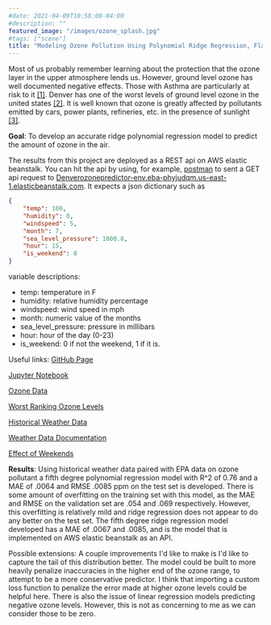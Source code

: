 ```yaml
---
#date: 2021-04-09T10:58:08-04:00
#description: ""
featured_image: "/images/ozone_splash.jpg"
#tags: ["scene"]
title: "Modeling Ozone Pollution Using Polynomial Ridge Regression, Flask API available via elastic beanstalk"
---
```

Most of us probably remember learning about the protection that the ozone layer in the upper atmosphere lends us. However, ground level ozone has well documented negative effects. Those with Asthma are particularly at risk to it [[1]](https://www.epa.gov/ground-level-ozone-pollution/ground-level-ozone-basics). Denver has one of the worst levels of ground level ozone in the united states [[2]](https://www.denverpost.com/2021/06/16/denver-fortcollins-worst-cities-air-pollution/). It is well known that ozone is greatly affected by pollutants emitted by cars, power plants, refineries, etc. in the presence of sunlight [[3]](https://www.epa.gov/ground-level-ozone-pollution/ground-level-ozone-basics#:~:text=This%20happens%20when%20pollutants%20emitted,high%20levels%20during%20colder%20months.).

**Goal**: To develop an accurate ridge polynomial regression model to predict the amount of ozone in the air.

The results from this project are deployed as a REST api on AWS elastic beanstalk. You can hit the api by using, for example, [postman](https://www.postman.com/) to sent a GET api request to [Denverozonepredictor-env.eba-phyjudqm.us-east-1.elasticbeanstalk.com](Denverozonepredictor-env.eba-phyjudqm.us-east-1.elasticbeanstalk.com). It expects a json dictionary such as
```json
{
    "temp": 100,
    "humidity": 0,
    "windspeed": 5,
    "month": 7,
    "sea_level_pressure": 1000.8,
    "hour": 15,
    "is_weekend": 0
}
```
variable descriptions:

* temp: temperature in F
* humidity: relative humidity percentage
* windspeed: wind speed in mph
* month: numeric value of the months
* sea_level_pressure: pressure in millibars
* hour: hour of the day (0-23)
* is_weekend: 0 if not the weekend, 1 if it is.

Useful links:
[GitHub Page](https://github.com/jcummingsutk/ozone_pollution)

[Jupyter Notebook](https://github.com/jcummingsutk/ozone_pollution/blob/master/notebook.ipynb)

[Ozone Data](https://aqs.epa.gov/aqsweb/airdata/download_files.html#Raw)

[Worst Ranking Ozone Levels](https://www.lung.org/research/sota/city-rankings/most-polluted-cities)

[Historical Weather Data](https://visualcrossing.com/)

[Weather Data Documentation](https://www.visualcrossing.com/resources/documentation/weather-data/weather-data-documentation/)

[Effect of Weekends](https://www.tandfonline.com/doi/full/10.1080/10962247.2012.749312#:~:text=In%20simple%20terms%2C%20the%20ozone,NOx\)%2C%20on%20weekends.)

**Results**: Using historical weather data paired with EPA data on ozone pollutant a fifth degree polynomial regression model with R^2 of 0.76 and a MAE of .0064 and RMSE .0085 ppm on the test set is developed. There is some amount of overfitting on the training set with this model, as the MAE and RMSE on the validation set are .054 and .069 respectively. However, this overfitting is relatively mild and ridge regression does not appear to do any better on the test set. The fifth degree ridge regression model developed has a MAE of .0067 and .0085, and is the model that is implemented on AWS elastic beanstalk as an API.

Possible extensions: A couple improvements I'd like to make is I'd like to capture the tail of this distribution better. The model could be built to more heavily penalize inaccuracies in the higher end of the ozone range, to attempt to be a more conservative predictor. I think that importing a custom loss function to penalize the error made at higher ozone levels could be helpful here. There is also the issue of linear regression models predicting negative ozone levels. However, this is not as concerning to me as we can consider those to be zero.

